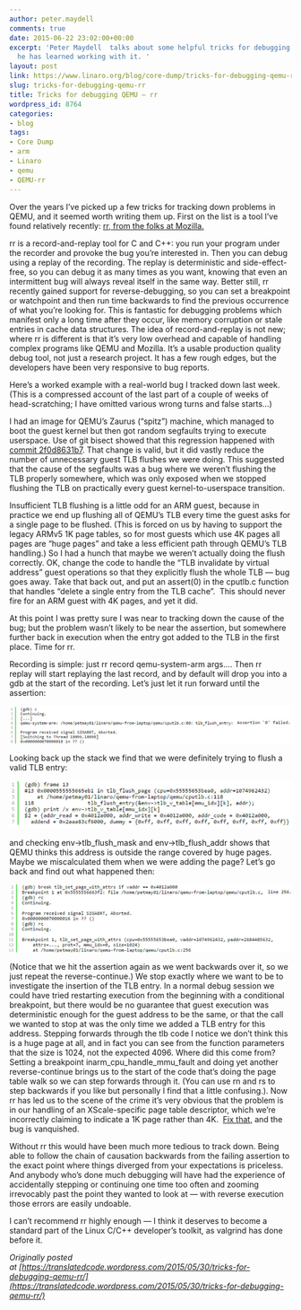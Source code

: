 ```yaml
---
author: peter.maydell
comments: true
date: 2015-06-22 23:02:00+00:00
excerpt: 'Peter Maydell  talks about some helpful tricks for debugging QEMU - rr that
  he has learned working with it. '
layout: post
link: https://www.linaro.org/blog/core-dump/tricks-for-debugging-qemu-rr/
slug: tricks-for-debugging-qemu-rr
title: Tricks for debugging QEMU — rr
wordpress_id: 8764
categories:
- blog
tags:
- Core Dump
- arm
- Linaro
- qemu
- QEMU-rr
---
```


Over the years I’ve picked up a few tricks for tracking down problems in QEMU, and it seemed worth writing them up. First on the list is a tool I’ve found relatively recently: [rr, from the folks at Mozilla.](http://rr-project.org/)

rr is a record-and-replay tool for C and C++: you run your program under the recorder and provoke the bug you’re interested in. Then you can debug using a replay of the recording. The replay is deterministic and side-effect-free, so you can debug it as many times as you want, knowing that even an intermittent bug will always reveal itself in the same way. Better still, rr recently gained support for reverse-debugging, so you can set a breakpoint or watchpoint and then run time backwards to find the previous occurrence of what you’re looking for. This is fantastic for debugging problems which manifest only a long time after they occur, like memory corruption or stale entries in cache data structures. The idea of record-and-replay is not new; where rr is different is that it’s very low overhead and capable of handling complex programs like QEMU and Mozilla. It’s a usable production quality debug tool, not just a research project. It has a few rough edges, but the developers have been very responsive to bug reports.

Here’s a worked example with a real-world bug I tracked down last week. (This is a compressed account of the last part of a couple of weeks of head-scratching; I have omitted various wrong turns and false starts…)

I had an image for QEMU’s Zaurus (“spitz”) machine, which managed to boot the guest kernel but then got random segfaults trying to execute userspace. Use of git bisect showed that this regression happened with [commit 2f0d8631b7](http://git.qemu.org/?p=qemu.git;a=commitdiff;h=2f0d8631b7;hp=2e1198672759eda6e122ff38fcf6df06f27e0fe2). That change is valid, but it did vastly reduce the number of unnecessary guest TLB flushes we were doing. This suggested that the cause of the segfaults was a bug where we weren’t flushing the TLB properly somewhere, which was only exposed when we stopped flushing the TLB on practically every guest kernel-to-userspace transition.

Insufficient TLB flushing is a little odd for an ARM guest, because in practice we end up flushing all of QEMU’s TLB every time the guest asks for a single page to be flushed. (This is forced on us by having to support the legacy ARMv5 1K page tables, so for most guests which use 4K pages all pages are “huge pages” and take a less efficient path through QEMU’s TLB handling.) So I had a hunch that maybe we weren’t actually doing the flush correctly. OK, change the code to handle the “TLB invalidate by virtual address” guest operations so that they explicitly flush the whole TLB — bug goes away. Take that back out, and put an assert(0) in the cputlb.c function that handles “delete a single entry from the TLB cache”.  This should never fire for an ARM guest with 4K pages, and yet it did.

At this point I was pretty sure I was near to tracking down the cause of the bug; but the problem wasn’t likely to be near the assertion, but somewhere further back in execution when the entry got added to the TLB in the first place. Time for rr.

Recording is simple: just rr record qemu-system-arm args.... Then rr replay will start replaying the last record, and by default will drop you into a gdb at the start of the recording. Let’s just let it run forward until the assertion:

[![code section 1.7](/assets/blog/code-section-1.7.jpg)](/assets/blog/code-section-1.7.jpg)









Looking back up the stack we find that we were definitely trying to flush a valid TLB entry:

[![code section 2.7](/assets/blog/code-section-2.7.jpg)](/assets/blog/code-section-2.7.jpg)









and checking env->tlb_flush_mask and env->tlb_flush_addr shows that QEMU thinks this address is outside the range covered by huge pages. Maybe we miscalculated them when we were adding the page? Let’s go back and find out what happened then:

[![code section 3.7](/assets/blog/code-section-3.7.jpg)](/assets/blog/code-section-3.7.jpg)















(Notice that we hit the assertion again as we went backwards over it, so we just repeat the reverse-continue.) We stop exactly where we want to be to investigate the insertion of the TLB entry. In a normal debug session we could have tried restarting execution from the beginning with a conditional breakpoint, but there would be no guarantee that guest execution was deterministic enough for the guest address to be the same, or that the call we wanted to stop at was the only time we added a TLB entry for this address. Stepping forwards through the tlb code I notice we don’t think this is a huge page at all, and in fact you can see from the function parameters that the size is 1024, not the expected 4096. Where did this come from? Setting a breakpoint inarm_cpu_handle_mmu_fault and doing yet another reverse-continue brings us to the start of the code that’s doing the page table walk so we can step forwards through it. (You can use rn and rs to step backwards if you like but personally I find that a little confusing.). Now rr has led us to the scene of the crime it’s very obvious that the problem is in our handling of an XScale-specific page table descriptor, which we’re incorrectly claiming to indicate a 1K page rather than 4K.  [Fix that](http://lists.gnu.org/archive/html/qemu-devel/2015-05/msg05956.html), and the bug is vanquished.

Without rr this would have been much more tedious to track down. Being able to follow the chain of causation backwards from the failing assertion to the exact point where things diverged from your expectations is priceless. And anybody who’s done much debugging will have had the experience of accidentally stepping or continuing one time too often and zooming irrevocably past the point they wanted to look at — with reverse execution those errors are easily undoable.

I can’t recommend rr highly enough — I think it deserves to become a standard part of the Linux C/C++ developer’s toolkit, as valgrind has done before it.

_Originally posted at [https://translatedcode.wordpress.com/2015/05/30/tricks-for-debugging-qemu-rr/](https://translatedcode.wordpress.com/2015/05/30/tricks-for-debugging-qemu-rr/)_
